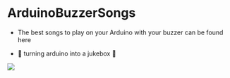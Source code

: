 # ArduinoBuzzerSongs

- The best songs to play on your Arduino with your buzzer can be found here

-  🎵 turning arduino into a jukebox 🎵



![](https://media1.tenor.com/m/M7KwWu4DtfAAAAAC/ragnarok-meta-ragnagif.gif)
